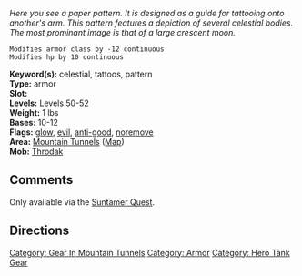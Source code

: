 *Here you see a paper pattern. It is designed as a guide for tattooing
onto another's arm. This pattern features a depiction of several
celestial bodies. The most prominant image is that of a large crescent
moon.*

`Modifies armor class by -12 continuous`  
`Modifies hp by 10 continuous`

**Keyword(s):** celestial, tattoos, pattern  
**Type:** armor  
**Slot:** <on arms>  
**Levels:** Levels 50-52  
**Weight:** 1 lbs  
**Bases:** 10-12  
**Flags:** [glow](Glow_Flag "wikilink"), [evil](Evil_Flag "wikilink"),
[anti-good](Anti-Good_Flag "wikilink"),
[noremove](Noremove_Flag "wikilink")  
**Area:** [Mountain Tunnels](:Category:Mountain_Tunnels "wikilink")
([Map](Mountain_Tunnels_Map "wikilink"))  
**Mob:** [Throdak](Throdak "wikilink")  

## Comments

Only available via the [Suntamer Quest](Suntamer_Quest "wikilink").

## Directions

[Category: Gear In Mountain
Tunnels](Category:_Gear_In_Mountain_Tunnels "wikilink") [Category:
Armor](Category:_Armor "wikilink") [Category: Hero Tank
Gear](Category:_Hero_Tank_Gear "wikilink")
